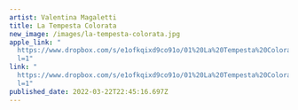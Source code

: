 ```yaml
---
artist: Valentina Magaletti
title: La Tempesta Colorata
new_image: /images/la-tempesta-colorata.jpg
apple_link: "
  https://www.dropbox.com/s/e1ofkqixd9co91o/01%20La%20Tempesta%20Colorata.mp3?d\
  l=1"
link: "
  https://www.dropbox.com/s/e1ofkqixd9co91o/01%20La%20Tempesta%20Colorata.mp3?d\
  l=1"
published_date: 2022-03-22T22:45:16.697Z
---
```

